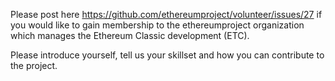 Please post here https://github.com/ethereumproject/volunteer/issues/27 if you would like 
to gain membership to the ethereumproject organization which manages the Ethereum Classic 
development (ETC). 

Please introduce yourself, tell us your skillset and how you can contribute to the project.

